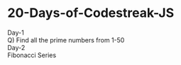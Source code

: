 # 20-Days-of-Codestreak-JS
Day-1
<br>Q) Find all the prime numbers from 1-50 </br>
Day-2
<br>Fibonacci Series</br>
